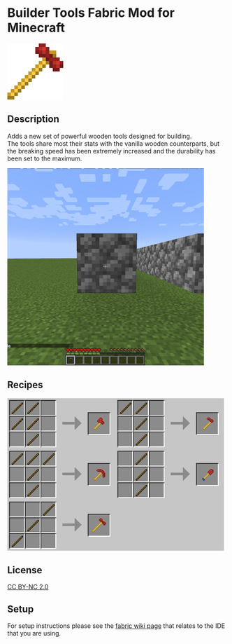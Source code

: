 # Builder Tools Fabric Mod for Minecraft

![](src/main/resources/assets/buildertools/icon.png)

## Description

Adds a new set of powerful wooden tools designed for building.  
The tools share most their stats with the vanilla wooden counterparts, but the breaking speed has been extremely increased and the durability has been set to the maximum.

![preview.gif](readme/preview.gif)

## Recipes

![recipes.png](readme/recipes.png)

## License

[CC BY-NC 2.0](https://creativecommons.org/licenses/by-nc/2.0/)

## Setup

For setup instructions please see the [fabric wiki page](https://fabricmc.net/wiki/tutorial:setup) that relates to the IDE that you are using.